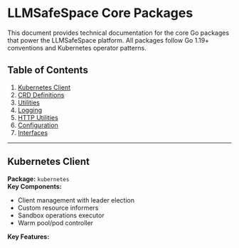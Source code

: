 # LLMSafeSpace Core Packages

This document provides technical documentation for the core Go packages that power the LLMSafeSpace platform. All packages follow Go 1.19+ conventions and Kubernetes operator patterns.

## Table of Contents

1. [Kubernetes Client](#kubernetes-client)
2. [CRD Definitions](#crd-definitions)
3. [Utilities](#utilities)
4. [Logging](#logging)
5. [HTTP Utilities](#http-utilities)
6. [Configuration](#configuration)
7. [Interfaces](#interfaces)

---

## Kubernetes Client

**Package:** `kubernetes`  
**Key Components:**
- Client management with leader election
- Custom resource informers
- Sandbox operations executor
- Warm pool/pod controller

**Key Features:**
